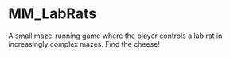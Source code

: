 # MM_LabRats
A small maze-running game where the player controls a lab rat in increasingly complex mazes. Find the cheese!
